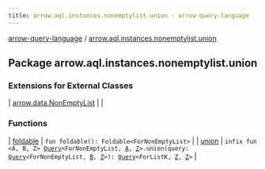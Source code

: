 ```yaml
---
title: arrow.aql.instances.nonemptylist.union - arrow-query-language
---
```


[arrow-query-language](../index.html) / [arrow.aql.instances.nonemptylist.union](./index.html)

## Package arrow.aql.instances.nonemptylist.union

### Extensions for External Classes

| [arrow.data.NonEmptyList](arrow.data.-non-empty-list/index.html) |  |

### Functions

| [foldable](foldable.html) | `fun foldable(): Foldable<ForNonEmptyList>` |
| [union](union.html) | `infix fun <A, B, Z> `[`Query`](../arrow.aql/-query/index.html)`<ForNonEmptyList, `[`A`](union.html#A)`, `[`Z`](union.html#Z)`>.union(query: `[`Query`](../arrow.aql/-query/index.html)`<ForNonEmptyList, `[`B`](union.html#B)`, `[`Z`](union.html#Z)`>): `[`Query`](../arrow.aql/-query/index.html)`<ForListK, `[`Z`](union.html#Z)`, `[`Z`](union.html#Z)`>` |

